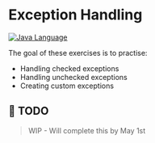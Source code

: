 # Exception Handling

[![Java Language](https://img.shields.io/badge/PLATFORM-OpenJDK-3A75B0.svg?style=for-the-badge)][1]

The goal of these exercises is to practise:
- Handling checked exceptions
- Handling unchecked exceptions
- Creating custom exceptions

## :pushpin: TODO

> WIP - Will complete this by May 1st

[1]: https://docs.oracle.com/javase/8/docs/api/index.html